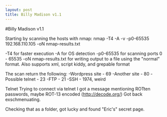 ```yaml
---
layout: post
title: Billy Madison v1.1
---
```


#Billy Madison v1.1

Starting by scanning the hosts with nmap:
nmap -T4 -A -v -p0-65535 192.168.110.105 -oN nmap-results.txt

-T4 for faster execution
-A for OS detection
-p0-65535 for scanning ports 0 - 65535
-oN nmap-results.txt for writing output to a file using the "normal" format.  Also supports xml, script kiddy, and grepable format

The scan return the following:
-Wordpress site - 69
-Another site - 80
-Possible telnet - 23
-FTP - 21
-SSH - 1974, weird

Telnet
Trying to connect via telnet I got a message mentioning ROTten passwords, maybe ROT-13 encoded (http://decode.org/) Got back exschmenuating.

Checking that as a folder, got lucky and found "Eric's" secret page.


